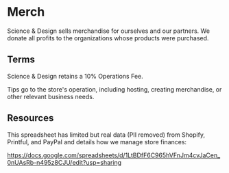 # Merch

Science & Design sells merchandise for ourselves and our partners. We donate all profits to the organizations whose products were purchased.

## Terms

Science & Design retains a 10% Operations Fee.

Tips go to the store's operation, including hosting, creating merchandise, or other relevant business needs.

## Resources

This spreadsheet has limited but real data (PII removed) from Shopify, Printful, and PayPal and details how we manage store finances:

https://docs.google.com/spreadsheets/d/1LtBDfF6C965hVFnJm4cvJaCen_0nUAsRb-n495z8CJU/edit?usp=sharing
